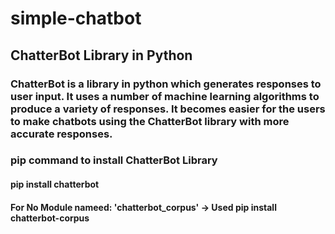 # simple-chatbot
## ChatterBot Library in Python
### ChatterBot is a library in python which generates responses to user input. It uses a number of machine learning algorithms to produce a variety of responses. It becomes easier for the users to make chatbots using the ChatterBot library with more accurate responses.

### pip command to install ChatterBot Library
#### pip install chatterbot
#### For No Module nameed: 'chatterbot_corpus'  -> Used pip install chatterbot-corpus
